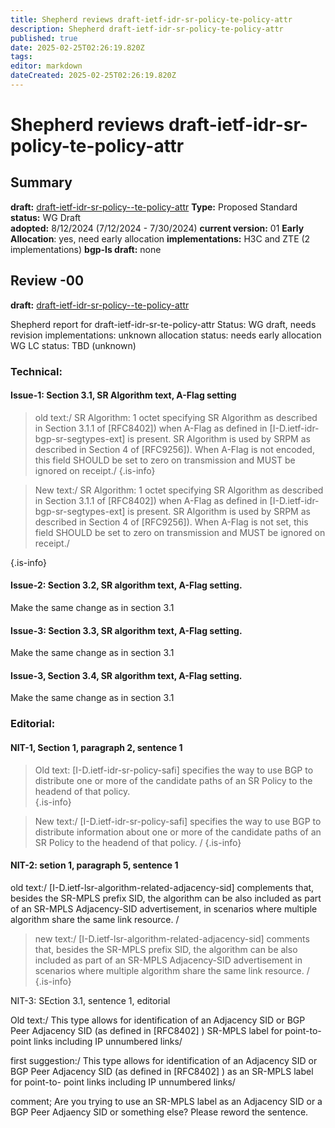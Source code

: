 ```yaml
---
title: Shepherd reviews draft-ietf-idr-sr-policy-te-policy-attr
description: Shepherd draft-ietf-idr-sr-policy-te-policy-attr
published: true
date: 2025-02-25T02:26:19.820Z
tags: 
editor: markdown
dateCreated: 2025-02-25T02:26:19.820Z
---
```


# Shepherd reviews draft-ietf-idr-sr-policy-te-policy-attr


## Summary 
**draft:**  [draft-ietf-idr-sr-policy--te-policy-attr](https://datatracker.ietf.org/doc/html/draft-ietf-idr-sr-policy--te-policy-attr) 
**Type:** Proposed Standard 
**status:** WG Draft  
**adopted:**  8/12/2024 (7/12/2024 - 7/30/2024) 
**current version:** 01
**Early Allocation**: yes, need early allocation 
**implementations:** H3C and ZTE (2 implementations) 
**bgp-ls draft:** none


## Review -00 
**draft:**  [draft-ietf-idr-sr-policy--te-policy-attr](https://datatracker.ietf.org/doc/html/draft-ietf-idr-sr-policy--te-policy-attr)

Shepherd report for draft-ietf-idr-sr-te-policy-attr
Status: WG draft, needs revision 
implementations: unknown 
allocation status: needs early allocation 
WG LC status: TBD (unknown) 


### Technical: 
#### Issue-1: Section 3.1, SR Algorithm text, A-Flag setting 

> old text:/
>    SR Algorithm: 1 octet specifying SR Algorithm as described in
>    Section 3.1.1 of [RFC8402]) when A-Flag as defined in
>    [I-D.ietf-idr-bgp-sr-segtypes-ext] is present.  SR Algorithm is used
>    by SRPM as described in Section 4 of [RFC9256]).  When A-Flag is not
>    encoded, this field SHOULD be set to zero on transmission and MUST be
>    ignored on receipt./
{.is-info}

>  New text:/ 
>    SR Algorithm: 1 octet specifying SR Algorithm as described in
>    Section 3.1.1 of [RFC8402]) when A-Flag as defined in
>    [I-D.ietf-idr-bgp-sr-segtypes-ext] is present.  SR Algorithm is used
>    by SRPM as described in Section 4 of [RFC9256]).  When A-Flag is not
>    set, this field SHOULD be set to zero on transmission and MUST be
>    ignored on receipt./
>   
{.is-info}

#### Issue-2: Section 3.2, SR algorithm text, A-Flag setting. 

Make the same change as in section 3.1 

#### Issue-3: Section 3.3, SR algorithm text, A-Flag setting. 

Make the same change as in section 3.1 

#### Issue-3, Section 3.4, SR algorithm text, A-Flag setting. 

Make the same change as in section 3.1 


### Editorial: 

#### NIT-1, Section 1, paragraph 2, sentence 1

> Old text: 
>   [I-D.ietf-idr-sr-policy-safi] specifies the way to use BGP to
>    distribute one or more of the candidate paths of an SR Policy to the
>    headend of that policy.   
{.is-info}

   
> New text:/
>   [I-D.ietf-idr-sr-policy-safi] specifies the way to use BGP to
>    distribute information about one or more of the candidate paths of an SR Policy to the
>    headend of that policy. / 
{.is-info}

   
   
#### NIT-2: setion 1, paragraph 5, sentence 1
old text:/
 [I-D.ietf-lsr-algorithm-related-adjacency-sid] complements that,
   besides the SR-MPLS prefix SID, the algorithm can be also included as
   part of an SR-MPLS Adjacency-SID advertisement, in scenarios where
   multiple algorithm share the same link resource. /
   
> new text:/
>  [I-D.ietf-lsr-algorithm-related-adjacency-sid] comments that,
>    besides the SR-MPLS prefix SID, the algorithm can be also included as
>    part of an SR-MPLS Adjacency-SID advertisement in scenarios where
>    multiple algorithm share the same link resource. /
{.is-info}

   
 
 NIT-3: SEction 3.1, sentence 1, editorial
 
 Old text:/
    This type allows for identification of an Adjacency SID or BGP Peer
   Adjacency SID (as defined in [RFC8402] ) SR-MPLS label for point-to-
   point links including IP unnumbered links/
   
 first suggestion:/
     This type allows for identification of an Adjacency SID or BGP Peer
   Adjacency SID (as defined in [RFC8402] ) as an SR-MPLS label for point-to-
   point links including IP unnumbered links/
   
   comment; Are you trying to use an SR-MPLS label as an Adjacency SID or 
   a BGP Peer Adjaency SID or something else?  Please reword the sentence. 
   
  
